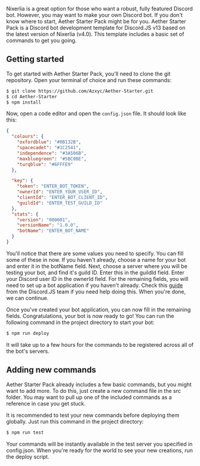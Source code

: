 Nixerlia is a great option for those who want a robust, fully featured Discord bot. However, you may want to make your own Discord bot. If you don't know where to start, Aether Starter Pack might be for you.
Aether Starter Pack is a Discord bot development template for Discord.JS v13 based on the latest version of Nixerlia (v4.0). This template includes a basic set of commands to get you going.

## Getting started

To get started with Aether Starter Pack, you'll need to clone the git repository. Open your terminal of choice and run these commands:

```zsh
$ git clone https://github.com/Azxyc/Aether-Starter.git
$ cd Aether-Starter
$ npm install
```

Now, open a code editor and open the `config.json` file.
It should look like this:

```json
{
  "colours": {
    "oxfordblue": "#0B132B",
    "spacecadet": "#1C2541",
    "independence": "#3A506B",
    "maxbluegreen": "#5BC0BE",
    "turqblue": "#6FFFE9"
  },

  "key": {
    "token": "ENTER_BOT_TOKEN",
    "ownerId": "ENTER_YOUR_USER_ID",
    "clientId": "ENTER_BOT_CLIENT_ID",
    "guildId": "ENTER_TEST_GUILD_ID"
  },
  "stats": {
    "version": "000001",
    "versionName": "1.0.0",
    "botName": "ENTER_BOT_NAME"
  }
}
```

You'll notice that there are some values you need to specify. You can fill some of these in now. If you haven't already, choose a name for your bot and enter it in the botName field.
Next, choose a server where you will be testing your bot, and find it's guild ID. Enter this in the guildId field. Enter your Discord user ID in the ownerId field.
For the remaining fields, you will need to set up a bot application if you haven't already.
Check this [guide][1] from the Discord.JS team if you need help doing this. When you're done, we can continue.

Once you've created your bot application, you can now fill in the remaining fields.
Congratulations, your bot is now ready to go! You can run the following command in the project directory to start your bot:

```zsh
$ npm run deploy
```

It will take up to a few hours for the commands to be registered across all of the bot's servers.

## Adding new commands

Aether Starter Pack already includes a few basic commands, but you might want to add more.
To do this, just create a new command file in the src folder. You may want to pull up one of the included commands as a reference in case you get stuck.

It is recommended to test your new commands before deploying them globally. Just run this command in the project directory:

```zsh
$ npm run test
```

Your commands will be instantly available in the test server you specified in config.json.
When you're ready for the world to see your new creations, run the deploy script.

[1]: https://discordjs.guide/preparations/setting-up-a-bot-application.html#creating-your-bot
